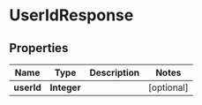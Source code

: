 # UserIdResponse

## Properties
Name | Type | Description | Notes
------------ | ------------- | ------------- | -------------
**userId** | **Integer** |  |  [optional]
